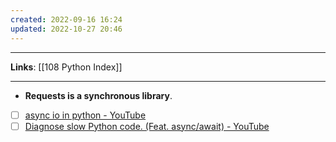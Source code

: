 ```yaml
---
created: 2022-09-16 16:24
updated: 2022-10-27 20:46
---
```

---
**Links**: [[108 Python Index]]

---
- **Requests is a synchronous library**.

- [ ] [async io in python - YouTube](https://www.youtube.com/results?search_query=async+io+in+python)
- [ ] [Diagnose slow Python code. (Feat. async/await) - YouTube](https://www.youtube.com/watch?v=m_a0fN48Alw)